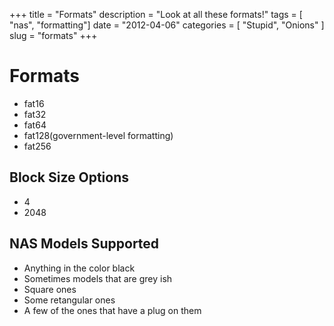+++
title = "Formats"
description = "Look at all these formats!"
tags = [ "nas", "formatting"]
date = "2012-04-06"
categories = [
  "Stupid",
  "Onions"
]
slug = "formats"
+++

# Formats

* fat16
* fat32
* fat64
* fat128(government-level formatting)
* fat256

## Block Size Options
* 4
* 2048

## NAS Models Supported
* Anything in the color black
* Sometimes models that are grey ish
* Square ones
* Some retangular ones
* A few of the ones that have a plug on them
